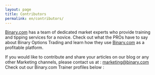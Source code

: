 ```yaml
---
layout: page
title: Contributors
permalink: en/contributors/
---
```


[Binary.com](https://www.binary.com/) has a team of dedicated market experts who provide training and tipping services for a novice. Check out what the PROs have to say about Binary Options Trading and learn how they use [Binary.com](https://www.binary.com/)  as a profitable platform.

If you would like to contribute and share your articles on our blog or any other Marketing channels, please contact us at :
[marketing@binary.com](marketing@binary.com)
Check out our Binary.com Trainer profiles below :
